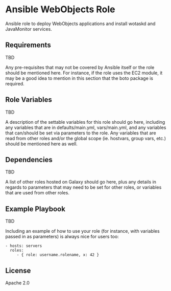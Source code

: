 Ansible WebObjects Role
=======================

Ansible role to deploy WebObjects applications and install wotaskd and JavaMonitor services.

Requirements
------------

TBD

Any pre-requisites that may not be covered by Ansible itself or the role should be mentioned here. For instance, if the role uses the EC2 module, it may be a good idea to mention in this section that the boto package is required.

Role Variables
--------------

TBD

A description of the settable variables for this role should go here, including any variables that are in defaults/main.yml, vars/main.yml, and any variables that can/should be set via parameters to the role. Any variables that are read from other roles and/or the global scope (ie. hostvars, group vars, etc.) should be mentioned here as well.

Dependencies
------------

TBD

A list of other roles hosted on Galaxy should go here, plus any details in regards to parameters that may need to be set for other roles, or variables that are used from other roles.

Example Playbook
----------------

TBD

Including an example of how to use your role (for instance, with variables passed in as parameters) is always nice for users too:

    - hosts: servers
      roles:
         - { role: username.rolename, x: 42 }

License
-------

Apache 2.0
